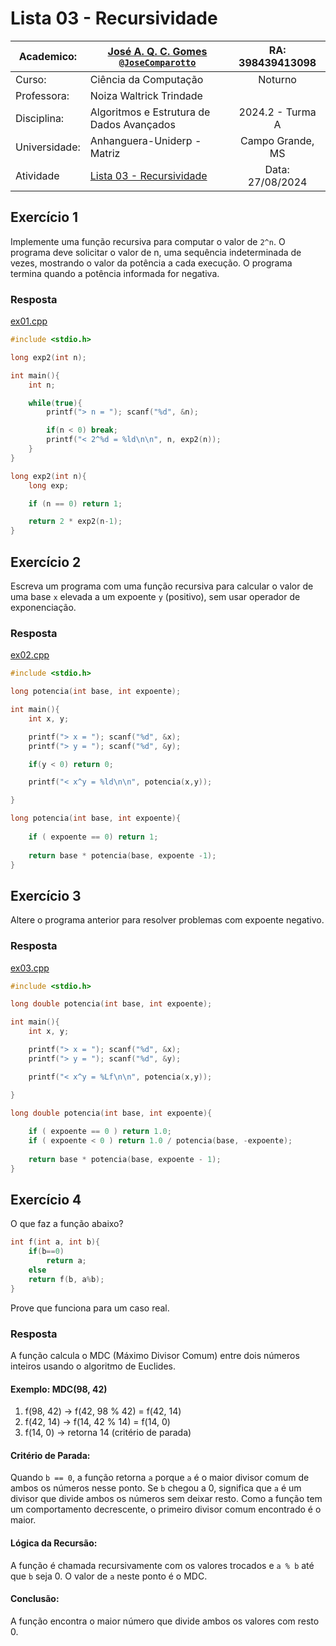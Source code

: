 # Lista 03 - Recursividade

| Academico:    | [José A. Q. C. Gomes <code>@JoseComparotto</code>](https://github.com/JoseComparotto) | RA: 398439413098 |
| ------------- | ------------------------------------------------------------------------------------- | :--------------: |
| Curso:        | Ciência da Computação                                                                 | Noturno          |
| Professora:   | Noiza Waltrick Trindade                                                               |                  |
| Disciplina:   | Algoritmos e Estrutura de Dados Avançados                                             | 2024.2 - Turma A |
| Universidade: | Anhanguera-Uniderp - Matriz                                                           | Campo Grande, MS |
| Atividade     | [Lista 03 - Recursividade](./Docs/EDA%20-%20Lista03.pdf)                              | Data: 27/08/2024 |

## Exercício 1

Implemente uma função recursiva para computar o valor de `2^n`. O programa deve
solicitar o valor de n, uma sequência indeterminada de vezes, mostrando o valor
da potência a cada execução. O programa termina quando a potência informada for
negativa.

### Resposta

[ex01.cpp](./Src/ex01.cpp)

```cpp
#include <stdio.h>

long exp2(int n);

int main(){
    int n;

    while(true){
        printf("> n = "); scanf("%d", &n);

        if(n < 0) break;
        printf("< 2^%d = %ld\n\n", n, exp2(n));
    }
}

long exp2(int n){
    long exp;

    if (n == 0) return 1;

    return 2 * exp2(n-1);
}
```

## Exercício 2

Escreva  um  programa  com  uma  função  recursiva  para  calcular  o valor de
uma base `x` elevada a um expoente `y` (positivo), sem usar operador de
exponenciação.

### Resposta

[ex02.cpp](./Src/ex02.cpp)

```cpp
#include <stdio.h>

long potencia(int base, int expoente);

int main(){
    int x, y;

    printf("> x = "); scanf("%d", &x);
    printf("> y = "); scanf("%d", &y);

    if(y < 0) return 0; 

    printf("< x^y = %ld\n\n", potencia(x,y));

}

long potencia(int base, int expoente){
    
    if ( expoente == 0) return 1;
    
    return base * potencia(base, expoente -1);
}
```

## Exercício 3

Altere o programa anterior para resolver problemas com expoente negativo.

### Resposta

[ex03.cpp](./Src/ex03.cpp)

```cpp
#include <stdio.h>

long double potencia(int base, int expoente);

int main(){
    int x, y;

    printf("> x = "); scanf("%d", &x);
    printf("> y = "); scanf("%d", &y);

    printf("< x^y = %Lf\n\n", potencia(x,y));

}

long double potencia(int base, int expoente){
    
    if ( expoente == 0 ) return 1.0;
    if ( expoente < 0 ) return 1.0 / potencia(base, -expoente);
    
    return base * potencia(base, expoente - 1);
}
```

## Exercício 4

O que faz a função abaixo?
 
```c
int f(int a, int b){
    if(b==0)
        return a;
    else 
    return f(b, a%b);
}
```

Prove que funciona para um caso real.

### Resposta

A função calcula o MDC (Máximo Divisor Comum) entre dois números inteiros
usando o algoritmo de Euclides.

#### Exemplo: MDC(98, 42)

1. f(98, 42) -> f(42, 98 % 42) = f(42, 14)
2. f(42, 14) -> f(14, 42 % 14) = f(14, 0)
3. f(14, 0) -> retorna 14 (critério de parada)

#### Critério de Parada:

Quando `b == 0`, a função retorna `a` porque `a` é o maior divisor comum de 
ambos os números nesse ponto. Se `b` chegou a 0, significa que `a` é um 
divisor que divide ambos os números sem deixar resto. Como a função tem um
comportamento decrescente, o primeiro divisor comum encontrado é o maior.
 
#### Lógica da Recursão:

A função é chamada recursivamente com os valores trocados e `a % b` até que 
`b` seja 0. O valor de `a` neste ponto é o MDC.

#### Conclusão:

A função encontra o maior número que divide ambos os valores com resto 0.
